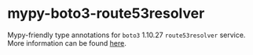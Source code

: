# mypy-boto3-route53resolver

Mypy-friendly type annotations for `boto3` 1.10.27 `route53resolver` service.
More information can be found [here](https://github.com/vemel/mypy_boto3).
